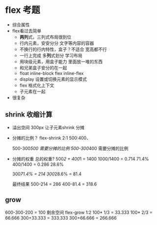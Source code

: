 # flex 考题
- 综合属性
- flex看过去简单
  - **两列**式，三列式布局很到位
  - 行内元素，安安分分 文字等内容的容器
  - 不换行的行内特性，盒子？不适合 宽高都不行
  - 一行上完成 多**列**式划分 学习布局
  - 用块级元素，用盒子能力 里面放一堆的东西
  - 和兄弟盒子安分的在一起
  - float inline-block flex inline-flex
  - display 设置或切换元素的显示模式
  - flex 格式化上下文
  - 子元素在一起
- 很复杂

## shrink 收缩计算
- 溢出空间 300px 让子元素shrink 分摊
- 分摊的比例？
  flex-shrink 2:1 500:400、

  500-300*500 需要分摊的比例
  500-300*400 需要分摊的比例
- 分摊的权重
  总的权重?
  500*2 + 400*1 = 1400
  1000/1400 = 0.714 71.4%
  400/1400 = 0.286 28.6%

  300*71.4% = 214
  300*28.6% = 81.4

  最终结果
  500-214 = 286
  400-81.4 = 318.6

## grow 
  600-300-200 = 100 剩余空间
  flex-grow 1:2
  100* 1/3 = 33.333
  100* 2/3 = 66.666
  300+33.333 = 333.333
  300+66.666 = 266.666